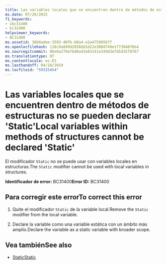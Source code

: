 ```yaml
---
title: Las variables locales que se encuentren dentro de métodos de estructuras no se pueden declarar 'Static'
ms.date: 07/20/2015
f1_keywords:
- vbc31400
- bc31400
helpviewer_keywords:
- BC31400
ms.assetid: 38b8adee-3593-40fb-b0a4-e2a47599567f
ms.openlocfilehash: 110c9a849d2038dd1d22e308d749e1f73048f6b4
ms.sourcegitcommit: 0be8a279af6d8a43e03141e349d3efd5d35f8767
ms.translationtype: HT
ms.contentlocale: es-ES
ms.lasthandoff: 04/18/2019
ms.locfileid: "59325454"
---
```

# <a name="local-variables-within-methods-of-structures-cannot-be-declared-static"></a><span data-ttu-id="3c985-102">Las variables locales que se encuentren dentro de métodos de estructuras no se pueden declarar 'Static'</span><span class="sxs-lookup"><span data-stu-id="3c985-102">Local variables within methods of structures cannot be declared 'Static'</span></span>
<span data-ttu-id="3c985-103">El modificador `Static` no se puede usar con variables locales en estructuras.</span><span class="sxs-lookup"><span data-stu-id="3c985-103">The `Static` modifier cannot be used with local variables in structures.</span></span>  
  
 <span data-ttu-id="3c985-104">**Identificador de error:** BC31400</span><span class="sxs-lookup"><span data-stu-id="3c985-104">**Error ID:** BC31400</span></span>  
  
## <a name="to-correct-this-error"></a><span data-ttu-id="3c985-105">Para corregir este error</span><span class="sxs-lookup"><span data-stu-id="3c985-105">To correct this error</span></span>  
  
1. <span data-ttu-id="3c985-106">Quite el modificador `Static` de la variable local.</span><span class="sxs-lookup"><span data-stu-id="3c985-106">Remove the `Static` modifier from the local variable.</span></span>  
  
2. <span data-ttu-id="3c985-107">Declare la variable como una variable estática con un ámbito más amplio.</span><span class="sxs-lookup"><span data-stu-id="3c985-107">Declare the variable as a static variable with broader scope.</span></span>  
  
## <a name="see-also"></a><span data-ttu-id="3c985-108">Vea también</span><span class="sxs-lookup"><span data-stu-id="3c985-108">See also</span></span>

- [<span data-ttu-id="3c985-109">Static</span><span class="sxs-lookup"><span data-stu-id="3c985-109">Static</span></span>](../../visual-basic/language-reference/modifiers/static.md)
